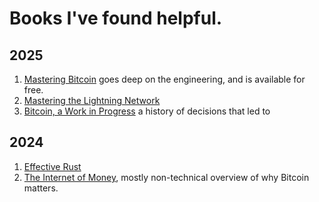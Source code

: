 # Books I've found helpful.


## 2025
1. [Mastering Bitcoin](https://github.com/bitcoinbook/bitcoinbook) goes deep on the engineering, and is available for free.
1. [Mastering the Lightning Network](https://github.com/lnbook/lnbook)
1. [Bitcoin, a Work in Progress](https://www.btcwip.com/) a history of decisions that led to

## 2024
1. [Effective Rust](https://effective-rust.com/)
1. [The Internet of Money](https://www.amazon.com/Internet-Money-Andreas-M-Antonopoulos/dp/1537000454), mostly non-technical overview of why Bitcoin matters.
